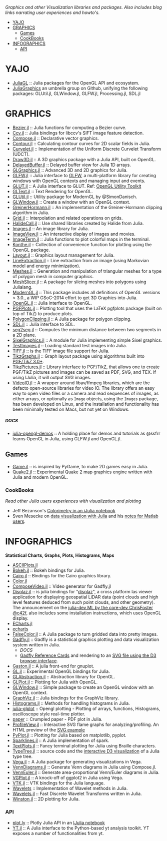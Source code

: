 *Graphics and other Visualization libraries and packages. Also includes blog links narrating user experiences and howto's.*

* [YAJO](#yajo)
* [GRAPHICS](#graphics) 
   * [Games](#games)
   * [CookBooks](#cookbooks)
* [INFOGRAPHICS](#infographics)
   * [API](#api)



# YAJO
- [JuliaGL](https://github.com/JuliaGL) :: Julia packages for the OpenGL API and ecosystem.
- [JuliaGraphics](https://www.github.com/JuliaGraphics) an umbrella group on Github, unifying the following packages: GLUtil.jl, GLWindow.jl, GLFW.jl, Processing.jl, SDL.jl

# GRAPHICS 
- [Bezier.jl](https://github.com/dronir/Bezier.jl) :: Julia functions for computing a Bezier curve.
- [Ccv.jl](https://github.com/dhotson/Ccv.jl) :: Julia bindings for libccv's SIFT image feature detection.
- [Compose.jl](https://github.com/dcjones/Compose.jl) :: Declarative vector graphics.
- [Contour.jl](https://github.com/tlycken/Contour.jl) :: Calculating contour curves for 2D scalar fields in Julia.
- [Curvelet.jl](https://github.com/fundamental/Curvelet.jl) :: Implementation of the Uniform Discrete Curvelet Transform (UDCT).
- [Draw3D.jl](https://github.com/ssfrr/Draw3D.jl) :: A 3D graphics package with a Julia API, built on OpenGL.
- [DelayedBuffer.jl](https://github.com/jfsantos/DelayedBuffer.jl) :: Delayed buffer view for Julia 1D arrays.
- [GLGraphics.jl](https://github.com/SimonDanisch/GLGraphics.jl) :: Advanced 3D and 2D graphics for Julia.
- [GLFW.jl](https://github.com/JuliaGL/GLFW.jl) :: Julia interface to [GLFW](http://www.glfw.org/), a multi-platform library for creating windows with OpenGL contexts and managing input and events.
- [GLUT.jl](https://github.com/rennis250/GLUT.jl) :: A Julia interface to GLUT. Ref: [OpenGL Utility Toolkit](http://en.wikipedia.org/wiki/OpenGL_Utility_Toolkit)
- [GLText.jl](https://github.com/SimonDanisch/GLText.jl) :: Text Rendering for OpenGL.
- [GLUtil.jl](https://github.com/SimonDanisch/GLUtil.jl) :: Utility package for ModernGL by @SimonDanisch.
- [GLWindow.jl](https://github.com/SimonDanisch/GLWindow.jl) :: Create a window with an OpenGL context.
- [GreinerHormann.jl](https://github.com/sjkelly/GreinerHormann.jl) :: An implementation of the Greiner-Hormann clipping algorithm in Julia.
- [Grid.jl](https://github.com/timholy/Grid.jl) :: Interpolation and related operations on grids.
- [HalideCall.jl](https://github.com/timholy/HalideCall.jl) :: Use shared libraries created by Halide from Julia.
- [Images.jl](https://github.com/timholy/Images.jl) :: An image library for Julia.
- [ImageView.jl](https://github.com/timholy/ImageView.jl) :: An interactive display of images and movies.
- [ImageTerm.jl](https://github.com/meggart/ImageTerm.jl) :: Julia functions to plot colorful maps in the terminal.
- [Konthe.jl](https://github.com/meggart/Konthe.jl) :: Collection of convenience function for plotting using the OpenGL package.
- [Layout.jl](https://github.com/timholy/Layout.jl) :: Graphics layout management for Julia.
- [LineExtraction.jl](https://github.com/remusao/LineExtraction.jl) :: Line extraction from an image (using Markovian model and energy minimization).
- [Meshes.jl](https://github.com/twadleigh/Meshes.jl) :: Generation and manipulation of triangular meshes for a type of polygon mesh in computer graphics.
- [MeshSlicer.jl](https://github.com/sjkelly/MeshSlicer.jl) :: A package for slicing meshes into polygons using Julialang.
- [ModernGL.jl](https://github.com/SimonDanisch/ModernGL.jl) :: This package includes all definitions of OpenGL versions > 3.0., a WIP GSoC-2014 effort to get 3D Graphics into Julia.
- [OpenGL.jl](https://github.com/rennis250/OpenGL.jl) :: Julia interface to OpenGL.
- [PGFPlots.jl](https://github.com/sisl/PGFPlots.jl) :: Plotting tool that uses the LaTeX pgfplots package (built on top of TikZ) to produce plots.
- [PolygonClipping.jl](https://github.com/sjkelly/PolygonClipping.jl) :: A Julia package for polygon clipping.
- [SDL.jl](https://github.com/rennis250/SDL.jl) :: Julia interface to SDL.
- [seg2seg.jl](https://github.com/intdxdt/seg2seg.jl) :: Computes the minimum distance between two segments in a 2D plane.
- [SixelGraphics.jl](https://github.com/olofsen/SixelGraphics.jl) :: A module for Julia implementing simple Sixel graphics.
- [TestImages.jl](https://github.com/timholy/TestImages.jl) :: Loading standard test images into Julia.
- [TIFF.jl](https://github.com/rephorm/TIFF.jl) :: is the TIFF image file support for Julia.
- [TikzGraphs.jl](https://github.com/sisl/TikzGraphs.jl) :: Graph layout package using algorithms built into [PGF/TikZ 3.0+](http://www.ctan.org/pkg/pgf).
- [TikzPictures.jl](https://github.com/sisl/TikzPictures.jl) :: Library interface to PGF/TikZ, that allows one to create PGF/TikZ pictures and images can be saved as PDF, SVG, and TEX. If using IJulia, it will output SVG images.  
- [VideoIO.jl](https://github.com/kmsquire/VideoIO.jl) :: A wrapper around libav/ffmpeg libraries, which are the defacto open-source libraries for video IO.  The library offers an easy way to open video files or a camera and read sequences of images, as either arrays, or optionally as `Image` objects, using the `Images` package, has been developed on Linux, and the installation and functionality has been minimally tested on Macs, but not yet on Windows.

##### DOCS
- [julia-opengl-demos](https://github.com/ssfrr/julia-opengl-demos) :: A holding place for demos and tutorials as @ssfrr learns OpenGL in Julia, using GLFW.jl and OpenGL.jl.


## Games
- [Game.jl](https://github.com/IainNZ/Game.jl) :: is inspired by PyGame, to make 2D games easy in Julia.
- [Quake2.jl](https://github.com/jayschwa/Quake2.jl) :: Experimental Quake 2 map graphics engine written with Julia and modern OpenGL.


### CookBooks
*Read other Julia users experiences with visualization and plotting*
- Jeff Bezanson's [Colorimetry in an iJulia notebook](http://nbviewer.ipython.org/url/beowulf.csail.mit.edu/18.337/black%20body%20radiation.ipynb)
- Sven Mesecke on [data visualization with Julia](http://sveme.org/installing-julia-for-data-visualization-stuff.html) and his [notes for Matlab users](http://sveme.org/julia-for-matlab-users-i.html).



# INFOGRAPHICS
**Statistical Charts, Graphs, Plots, Histograms, Maps**
- [ASCIIPlots.jl](https://github.com/johnmyleswhite/ASCIIPlots.jl)
- [Bokeh.jl](https://github.com/samuelcolvin/Bokeh.jl) :: Bokeh bindings for Julia.
- [Cairo.jl](https://github.com/JuliaLang/Cairo.jl) :: Bindings for the Cairo graphics library.
- [Color.jl](https://github.com/JuliaLang/Color.jl)
- [ComposeVideo.jl](https://github.com/arnim/ComposeVideo.jl) :: Video generator for Gadfly.jl
- [Displaz.jl](https://github.com/c42f/displaz/blob/master/bindings/julia/Displaz.jl) :: is julia bindings for "[displaz](http://c42f.github.io/displaz)", a cross platform las viewer application for displaying geospatial LiDAR data (point clouds and high level features deduced from such point clouds, and other geometry). The announcement on the [julia-dev ML by the core-dev ChrisFoster @c42f](https://groups.google.com/d/msg/julia-dev/qLdJTnLNQXU/mdTbMr1QhiMJ), also includes some installation instructions, which uses OpenGL display.
- [ECharts.jl](https://github.com/wlbksy/ECharts.jl)
- [echarts](https://github.com/ecomfe/echarts)
- [FalseColor.jl](https://github.com/ojwoodford/FalseColor.jl) :: A Julia package to turn gridded data into pretty images.
- [Gadfly.jl](https://github.com/dcjones/Gadfly.jl) :: Gadfly is a statistical graphics plotting and data visualization system written in Julia. 
   * _DOCS_
   * [Gadfly Reference Cards](https://github.com/john9631/JuliaDocs) and rendering to an [SVG file using the D3 browser interface](https://github.com/dcjones/Gadfly.jl#using-the-d3-backend).
- [Gaston.jl](https://github.com/mbaz/Gaston.jl) :: A julia front-end for gnuplot.
- [GL.jl](https://github.com/jayschwa/GL.jl) :: Experimental OpenGL bindings for Julia.
- [GLAbstraction.jl](https://github.com/SimonDanisch/GLAbstraction.jl) :: Abstraction library for OpenGL.
- [GLPlot.jl](https://github.com/SimonDanisch/GLPlot.jl) :: Plotting for Julia with OpenGL.
- [GLWindow.jl](https://github.com/SimonDanisch/GLWindow.jl) :: Simple package to create an OpenGL window with an OpenGL context.
- [GraphViz.jl](https://github.com/loladiro/GraphViz.jl) :: Julia bindings for the GraphViz library.
- [Histograms.jl](https://github.com/jpata/Histograms.jl) :: Methods for handling histograms in Julia.
- [julia-glplot](https://github.com/o-jasper/julia-glplot) :: Opengl plotting - Plotting of arrays, functions, Histograms, oscilloscope style real-time plotter.
- [paper](https://github.com/andrewcooke/paper) :: Crumpled paper - PDF plot in Julia.
- [ProfileView.jl](https://github.com/GlenHertz/ProfileView.jl) :: Interactive SVG flame graphs for analyzing/profiling. An HTML preview of the [SVG example](http://htmlpreview.github.io/?https://raw.github.com/GlenHertz/ProfileView.jl/master/readme_images/profile.svg)
- [PyPlot.jl](https://github.com/stevengj/PyPlot.jl) :: Plotting for Julia based on matplotlib, pyplot.
- [Sparklines.jl](https://github.com/mbauman/Sparklines.jl) :: A Julia implementation of spark.
- [TextPlots.jl](https://github.com/sunetos/TextPlots.jl) :: Fancy terminal plotting for Julia using Braille characters.
- [TypeTree.jl](https://github.com/johnmyleswhite/TypeTree.jl) :: source code and the [interactive D3 visualization](http://johnmyleswhite.com/typetree/tree.html) of a Julia type tree.
- [Vega.jl](https://github.com/johnmyleswhite/Vega.jl) :: A Julia package for generating visualizations in Vega.
- [VennDiagrams.jl](https://github.com/binarybana/VennDiagrams.jl) :: Generate Venn diagrams in Julia using Compose.jl.
- [VennEuler.jl](https://github.com/HarlanH/VennEuler.jl) :: Generate area-proportional Venn/Euler diagrams in Julia.
- [VGPlot.jl](https://github.com/johnmyleswhite/VGPlot.jl) :: A knock-off of ggplot2 in Julia using Vega.
- [VTK.jl](https://github.com/ihnorton/VTK.jl) :: VTK bindings for the Julia language.
- [Wavelets](https://github.com/tomaskrehlik/Wavelets) :: Implementation of Wavelet methods in Julia.
- [Wavelets.jl](https://github.com/gummif/Wavelets.jl) :: Fast Discrete Wavelet Transforms written in Julia.
- [Winston.jl](https://github.com/nolta/Winston.jl) :: 2D plotting for Julia.

### API 
- [plot.ly](https://plot.ly/api/julia/) :: Plotly Julia API in an [IJulia notebook](http://nbviewer.ipython.org/7105191)
- [YT.jl](https://github.com/jzuhone/YT.jl) :: A Julia interface to the Python-based yt analysis toolkit. YT exposes a number of functionalities from yt.
